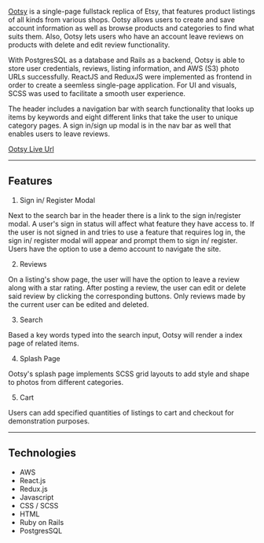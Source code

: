 [Ootsy](https://ootsy.herokuapp.com/#/) is a single-page fullstack replica of Etsy, that features product listings of all kinds from various shops. Ootsy allows users to create and save account information as well as browse products and categories to find what suits them. Also, Ootsy lets users who have an account leave reviews on products with delete and edit review functionality. 

With PostgresSQL as a database and Rails as a backend, Ootsy is able to store user credentials, reviews, listing information, and AWS (S3) photo URLs successfully. ReactJS and ReduxJS were implemented as frontend in order to create a seemless single-page application. For UI and visuals, SCSS was used to facilitate a smooth user experience.

The header includes a navigation bar with search functionality that looks up items by keywords and eight different links that take the user to unique category pages. A sign in/sign up modal is in the nav bar as well that enables users to leave reviews. 

[Ootsy Live Url](https://ootsy.herokuapp.com/#/)

---

## Features

1. Sign in/ Register Modal

Next to the search bar in the header there is a link to the sign in/register modal. A user's sign in status will affect what feature they have access to. If the user is not signed in and tries to use a feature that requires log in, the sign in/ register modal will appear and prompt them to sign in/ register. Users have the option to use a demo account to navigate the site. 

2. Reviews

On a listing's show page, the user will have the option to leave a review along with a star rating. After posting a review, the user can edit or delete said review by clicking the corresponding buttons. Only reviews made by the current user can be edited and deleted.

3. Search

Based a key words typed into the search input, Ootsy will render a index page of related items.

4. Splash Page

Ootsy's splash page implements SCSS grid layouts to add style and shape to photos from different categories. 

5. Cart

Users can add specified quantities of listings to cart and checkout for demonstration purposes.

---

## Technologies

* AWS
* React.js
* Redux.js
* Javascript
* CSS / SCSS
* HTML
* Ruby on Rails
* PostgresSQL



